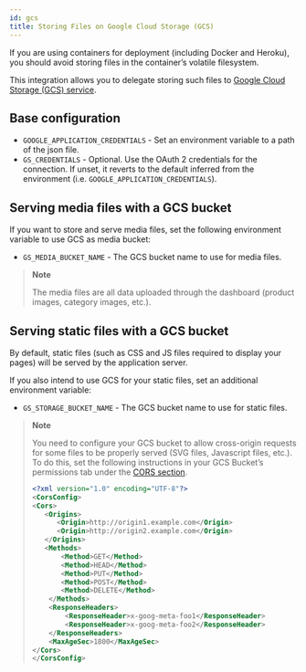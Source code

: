 ```yaml
---
id: gcs
title: Storing Files on Google Cloud Storage (GCS)
---
```


If you are using containers for deployment (including Docker and Heroku), you should avoid storing files in the container’s volatile filesystem. 

This integration allows you to delegate storing such files to [Google Cloud Storage (GCS) service](https://django-storages.readthedocs.io/en/latest/backends/gcloud.html).


## Base configuration

* `GOOGLE_APPLICATION_CREDENTIALS` - Set an environment variable to a path of the json file.
* `GS_CREDENTIALS` - Optional. Use the OAuth 2 credentials for the connection. If unset, it reverts to the default inferred from the environment (i.e. `GOOGLE_APPLICATION_CREDENTIALS`).


## Serving media files with a GCS bucket

If you want to store and serve media files, set the following environment variable to use GCS as media bucket:

- `GS_MEDIA_BUCKET_NAME` - The GCS bucket name to use for media files.

> **Note**
>
> The media files are all data uploaded through the dashboard (product images, category images, etc.).


## Serving static files with a GCS bucket

By default, static files (such as CSS and JS files required to display your pages) will be served by the application server.

If you also intend to use GCS for your static files, set an additional environment variable:

- `GS_STORAGE_BUCKET_NAME` - The GCS bucket name to use for static files.

> **Note**
>
> You need to configure your GCS bucket to allow cross-origin requests for some files to be properly served (SVG files, Javascript files, etc.). To do this, set the following instructions in your GCS Bucket’s permissions tab under the [CORS section](https://cloud.google.com/storage/docs/xml-api/put-bucket-cors).
>
> ```xml
><?xml version="1.0" encoding="UTF-8"?>
><CorsConfig>
><Cors>
>    <Origins>
>       <Origin>http://origin1.example.com</Origin>
>       <Origin>http://origin2.example.com</Origin>
>    </Origins>
>    <Methods>
>        <Method>GET</Method>
>        <Method>HEAD</Method>
>        <Method>PUT</Method>
>        <Method>POST</Method>
>        <Method>DELETE</Method>
>     </Methods>
>     <ResponseHeaders>
>         <ResponseHeader>x-goog-meta-foo1</ResponseHeader>
>         <ResponseHeader>x-goog-meta-foo2</ResponseHeader>
>     </ResponseHeaders>
>     <MaxAgeSec>1800</MaxAgeSec>
></Cors>
></CorsConfig>